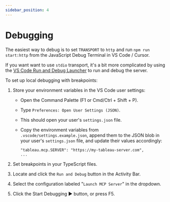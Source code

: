 ```yaml
---
sidebar_position: 4
---
```


# Debugging

The easiest way to debug is to set `TRANSPORT` to `http` and run `npm run start:http` from the
JavaScript Debug Terminal in VS Code / Cursor.

If you want want to use `stdio` transport, it's a bit more complicated by using the
[VS Code Run and Debug Launcher](https://code.visualstudio.com/docs/debugtest/debugging#_start-a-debugging-session)
to run and debug the server.

To set up local debugging with breakpoints:

1. Store your environment variables in the VS Code user settings:

   - Open the Command Palette (F1 or Cmd/Ctrl + Shift + P).
   - Type `Preferences: Open User Settings (JSON)`.
   - This should open your user's `settings.json` file.
   - Copy the environment variables from `.vscode/settings.example.json`, append them to the JSON
     blob in your user's `settings.json` file, and update their values accordingly:

     ```
     "tableau.mcp.SERVER": "https://my-tableau-server.com",
     ...
     ```

2. Set breakpoints in your TypeScript files.
3. Locate and click the `Run and Debug` button in the Activity Bar.
4. Select the configuration labeled "`Launch MCP Server`" in the dropdown.
5. Click the Start Debugging ▶️ button, or press F5.
